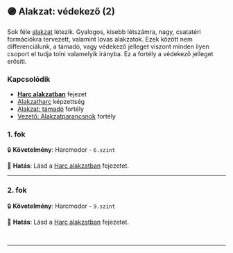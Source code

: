## 🟣 Alakzat: védekező (2)

Sok féle [alakzat](../065_03_harc_alakzatban.md) létezik. Gyalogos, kisebb létszámra, nagy, csatatéri formációkra tervezett, valamint lovas alakzatok. Ezek között nem differenciálunk, a támadó, vagy védekező jelleget viszont minden ilyen csoport el tudja tolni valamelyik irányba. Ez a fortély a védekező jelleget erősíti.

### Kapcsolódik

- **[Harc alakzatban](../065_03_harc_alakzatban.md)** fejezet
- [Alakzatharc](../kepzettsegek.primer.harci/alakzatharc.md) képzettség
- [Alakzat: támadó](alakzat_tamado.md) fortély
- [Vezető: Alakzatparancsnok](vezeto_alakzatparancsnok.md) fortély

### 1. fok

🔒 **Követelmény**: Harcmodor - `6.szint`

🌟 **Hatás**: Lásd a [Harc alakzatban](../065_03_harc_alakzatban.md) fejezetet.

---
### 2. fok

🔒 **Követelmény**: Harcmodor - `9.szint`

🌟 **Hatás**: Lásd a [Harc alakzatban](../065_03_harc_alakzatban.md) fejezetet.

<br />

---
